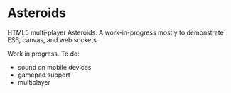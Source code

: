 # Asteroids

HTML5 multi-player Asteroids. A work-in-progress mostly to demonstrate ES6, canvas, and web sockets.

Work in progress. To do:

* sound on mobile devices
* gamepad support
* multiplayer
